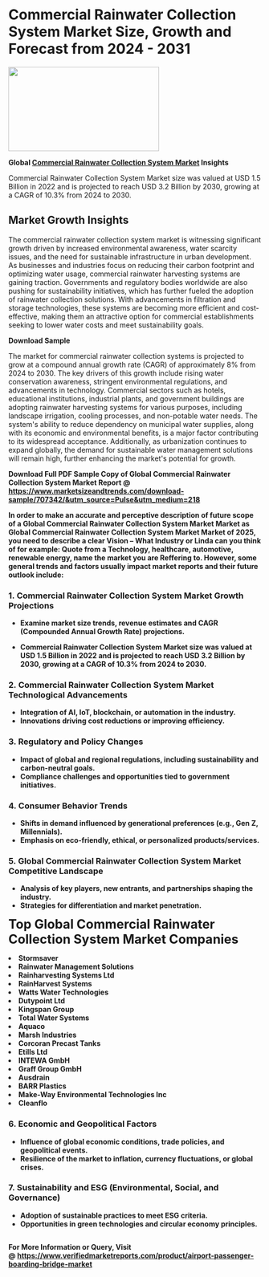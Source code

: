 <H1>Commercial Rainwater Collection System Market Size, Growth and Forecast from 2024 - 2031</H1><img class="aligncenter size-medium wp-image-584254" src="https://thirdeyenews.in/wp-content/uploads/2024/09/Global-Market-Research-300x168.jpeg" alt="" width="300" height="168" /><p><strong>Global&nbsp;<a href="https://www.marketsizeandtrends.com/download-sample/707342/&amp;utm_source=Pulse&amp;utm_medium=218">Commercial Rainwater Collection System Market</a> Insights</strong></p><p>Commercial Rainwater Collection System Market size was valued at USD 1.5 Billion in 2022 and is projected to reach USD 3.2 Billion by 2030, growing at a CAGR of 10.3% from 2024 to 2030.</p><p><h2>Market Growth Insights</h2> <p>The commercial rainwater collection system market is witnessing significant growth driven by increased environmental awareness, water scarcity issues, and the need for sustainable infrastructure in urban development. As businesses and industries focus on reducing their carbon footprint and optimizing water usage, commercial rainwater harvesting systems are gaining traction. Governments and regulatory bodies worldwide are also pushing for sustainability initiatives, which has further fueled the adoption of rainwater collection solutions. With advancements in filtration and storage technologies, these systems are becoming more efficient and cost-effective, making them an attractive option for commercial establishments seeking to lower water costs and meet sustainability goals.</p> <p><strong>Download Sample</strong></p> <p>The market for commercial rainwater collection systems is projected to grow at a compound annual growth rate (CAGR) of approximately 8% from 2024 to 2030. The key drivers of this growth include rising water conservation awareness, stringent environmental regulations, and advancements in technology. Commercial sectors such as hotels, educational institutions, industrial plants, and government buildings are adopting rainwater harvesting systems for various purposes, including landscape irrigation, cooling processes, and non-potable water needs. The system's ability to reduce dependency on municipal water supplies, along with its economic and environmental benefits, is a major factor contributing to its widespread acceptance. Additionally, as urbanization continues to expand globally, the demand for sustainable water management solutions will remain high, further enhancing the market's potential for growth. <p><strong></p><p><span class=""><strong>Download Full PDF Sample Copy of Global Commercial Rainwater Collection System Market Report</strong> @ <a href="https://www.marketsizeandtrends.com/download-sample/707342/&amp;utm_source=Pulse&amp;utm_medium=218" target="_blank">https://www.marketsizeandtrends.com/download-sample/707342/&amp;utm_source=Pulse&amp;utm_medium=218</a></span></p><p>In order to make an accurate and perceptive description of future scope of a Global&nbsp;Commercial Rainwater Collection System Market Market as Global&nbsp;Commercial Rainwater Collection System Market Market of 2025, you need to describe a clear Vision &ndash; What Industry or Linda can you think of for example: Quote from a Technology, healthcare, automotive, renewable energy, name the market you are Reffering to. However, some general trends and factors usually impact market reports and their future outlook include:</p><h3>1.&nbsp;<strong>Commercial Rainwater Collection System Market Growth Projections</strong></h3><ul><li>Examine market size trends, revenue estimates and CAGR (Compounded Annual Growth Rate) projections.</li><li><p>Commercial Rainwater Collection System Market size was valued at USD 1.5 Billion in 2022 and is projected to reach USD 3.2 Billion by 2030, growing at a CAGR of 10.3% from 2024 to 2030.</p></li></ul><h3>2.&nbsp;<strong>Commercial Rainwater Collection System Market Technological Advancements</strong></h3><ul><li>Integration of AI, IoT, blockchain, or automation in the industry.</li><li>Innovations driving cost reductions or improving efficiency.</li></ul><h3>3.&nbsp;<strong>Regulatory and Policy Changes</strong></h3><ul><li>Impact of global and regional regulations, including sustainability and carbon-neutral goals.</li><li>Compliance challenges and opportunities tied to government initiatives.</li></ul><h3>4.&nbsp;<strong>Consumer Behavior Trends</strong></h3><ul><li>Shifts in demand influenced by generational preferences (e.g., Gen Z, Millennials).</li><li>Emphasis on eco-friendly, ethical, or personalized products/services.</li></ul><h3>5.&nbsp;<strong>Global Commercial Rainwater Collection System Market Competitive Landscape</strong></h3><ul><li>Analysis of key players, new entrants, and partnerships shaping the industry.</li><li>Strategies for differentiation and market penetration.</li></ul><p data-pm-slice="1 1 []"><span style="color: inherit; font-family: inherit; font-size: 25px;">Top Global Commercial Rainwater Collection System Market Companies</span></p><div class="" data-test-id=""><p><li>Stormsaver</li><li> Rainwater Management Solutions</li><li> Rainharvesting Systems Ltd</li><li> RainHarvest Systems</li><li> Watts Water Technologies</li><li> Dutypoint Ltd</li><li> Kingspan Group</li><li> Total Water Systems</li><li> Aquaco</li><li> Marsh Industries</li><li> Corcoran Precast Tanks</li><li> Etills Ltd</li><li> INTEWA GmbH</li><li> Graff Group GmbH</li><li> Ausdrain</li><li> BARR Plastics</li><li> Make-Way Environmental Technologies Inc</li><li> Cleanflo</li></p></div><h3>6.&nbsp;<strong>Economic and Geopolitical Factors</strong></h3><ul><li>Influence of global economic conditions, trade policies, and geopolitical events.</li><li>Resilience of the market to inflation, currency fluctuations, or global crises.</li></ul><h3>7.&nbsp;<strong>Sustainability and ESG (Environmental, Social, and Governance)</strong></h3><ul><li>Adoption of sustainable practices to meet ESG criteria.</li><li>Opportunities in green technologies and circular economy principles.</li></ul><h2><strong style="font-size: 14px;">For More Information or Query, Visit @&nbsp;</strong><a style="background-color: #ffffff; font-size: 14px;" href="https://www.marketsizeandtrends.com/report/commercial-rainwater-collection-system-market/" target="_blank">https://www.verifiedmarketreports.com/product/airport-passenger-boarding-bridge-market</a></h2>
